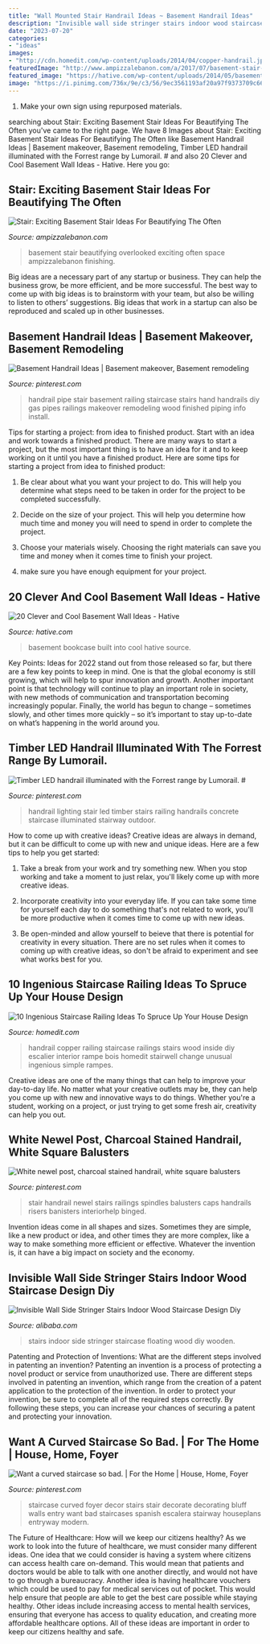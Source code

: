 ```yaml
---
title: "Wall Mounted Stair Handrail Ideas ~ Basement Handrail Ideas"
description: "Invisible wall side stringer stairs indoor wood staircase design diy"
date: "2023-07-20"
categories:
- "ideas"
images:
- "http://cdn.homedit.com/wp-content/uploads/2014/04/copper-handrail.jpg"
featuredImage: "http://www.ampizzalebanon.com/a/2017/07/basement-stair-ideas-basement-stair-railing-ideas-finishing-a-basement-cost-average-cost-of-finishing-a-basement-diy-finished-basement-basement-layout-ideas-step-by-step-finishing-basement-ba.jpg"
featured_image: "https://hative.com/wp-content/uploads/2014/05/basement-wall-ideas/20-bookcase-in-basement-wall.jpg"
image: "https://i.pinimg.com/736x/9e/c3/56/9ec3561193af20a97f9373709c665e3a.jpg"
---
```



1. Make your own sign using repurposed materials.

	

		
searching about Stair: Exciting Basement Stair Ideas For Beautifying The Often you've came to the right page. We have 8 Images about Stair: Exciting Basement Stair Ideas For Beautifying The Often like Basement Handrail Ideas | Basement makeover, Basement remodeling, Timber LED handrail illuminated with the Forrest range by Lumorail. # and also 20 Clever and Cool Basement Wall Ideas - Hative. Here you go:
		
    
## Stair: Exciting Basement Stair Ideas For Beautifying The Often

<img loading=lazy src="http://www.ampizzalebanon.com/a/2017/07/basement-stair-ideas-basement-stair-railing-ideas-finishing-a-basement-cost-average-cost-of-finishing-a-basement-diy-finished-basement-basement-layout-ideas-step-by-step-finishing-basement-ba.jpg" onerror="this.onerror=null;this.src='https://tse2.mm.bing.net/th?id=OIP.G6kYQc_O2DdW3uxjjXSD9AHaLF&amp;pid=15.1';" alt="Stair: Exciting Basement Stair Ideas For Beautifying The Often">

_Source: ampizzalebanon.com_

>basement stair beautifying overlooked exciting often space ampizzalebanon finishing. 

	

Big ideas are a necessary part of any startup or business. They can help the business grow, be more efficient, and be more successful. The best way to come up with big ideas is to brainstorm with your team, but also be willing to listen to others’ suggestions. Big ideas that work in a startup can also be reproduced and scaled up in other businesses.

    
## Basement Handrail Ideas | Basement Makeover, Basement Remodeling

<img loading=lazy src="https://i.pinimg.com/736x/9e/c3/56/9ec3561193af20a97f9373709c665e3a.jpg" onerror="this.onerror=null;this.src='https://tse2.mm.bing.net/th?id=OIP.6292wa0gMlCLNbdzE-JZgwHaJ3&amp;pid=15.1';" alt="Basement Handrail Ideas | Basement makeover, Basement remodeling">

_Source: pinterest.com_

>handrail pipe stair basement railing staircase stairs hand handrails diy gas pipes railings makeover remodeling wood finished piping info install. 

	

Tips for starting a project: from idea to finished product.
Start with an idea and work towards a finished product. There are many ways to start a project, but the most important thing is to have an idea for it and to keep working on it until you have a finished product. Here are some tips for starting a project from idea to finished product: 
1. Be clear about what you want your project to do. This will help you determine what steps need to be taken in order for the project to be completed successfully. 

2. Decide on the size of your project. This will help you determine how much time and money you will need to spend in order to complete the project. 

3. Choose your materials wisely. Choosing the right materials can save you time and money when it comes time to finish your project. 

4. make sure you have enough equipment for your project.

    
## 20 Clever And Cool Basement Wall Ideas - Hative

<img loading=lazy src="https://hative.com/wp-content/uploads/2014/05/basement-wall-ideas/20-bookcase-in-basement-wall.jpg" onerror="this.onerror=null;this.src='https://tse3.mm.bing.net/th?id=OIP.5ls36B5bKwGYwSnnwifRuQAAAA&amp;pid=15.1';" alt="20 Clever and Cool Basement Wall Ideas - Hative">

_Source: hative.com_

>basement bookcase built into cool hative source. 

	

Key Points:
Ideas for 2022 stand out from those released so far, but there are a few key points to keep in mind. One is that the global economy is still growing, which will help to spur innovation and growth. Another important point is that technology will continue to play an important role in society, with new methods of communication and transportation becoming increasingly popular. Finally, the world has begun to change – sometimes slowly, and other times more quickly – so it’s important to stay up-to-date on what’s happening in the world around you.

    
## Timber LED Handrail Illuminated With The Forrest Range By Lumorail. #

<img loading=lazy src="https://i.pinimg.com/736x/fe/dc/be/fedcbe6c570d23fdefa97d08493dc6c5--stair-lighting-indirect-lighting.jpg" onerror="this.onerror=null;this.src='https://tse2.mm.bing.net/th?id=OIP.KGh6P9F9oFeF5kQeRx9ZiwHaNL&amp;pid=15.1';" alt="Timber LED handrail illuminated with the Forrest range by Lumorail. #">

_Source: pinterest.com_

>handrail lighting stair led timber stairs railing handrails concrete staircase illuminated stairway outdoor. 

	

How to come up with creative ideas?
Creative ideas are always in demand, but it can be difficult to come up with new and unique ideas. Here are a few tips to help you get started:
1. Take a break from your work and try something new. When you stop working and take a moment to just relax, you'll likely come up with more creative ideas.

2. Incorporate creativity into your everyday life. If you can take some time for yourself each day to do something that's not related to work, you'll be more productive when it comes time to come up with new ideas.

3. Be open-minded and allow yourself to beieve that there is potential for creativity in every situation. There are no set rules when it comes to coming up with creative ideas, so don't be afraid to experiment and see what works best for you.

    
## 10 Ingenious Staircase Railing Ideas To Spruce Up Your House Design

<img loading=lazy src="http://cdn.homedit.com/wp-content/uploads/2014/04/copper-handrail.jpg" onerror="this.onerror=null;this.src='https://tse3.mm.bing.net/th?id=OIP.sKb2s__2DIuvJOVb-ckp2QHaJ4&amp;pid=15.1';" alt="10 Ingenious Staircase Railing Ideas To Spruce Up Your House Design">

_Source: homedit.com_

>handrail copper railing staircase railings stairs wood inside diy escalier interior rampe bois homedit stairwell change unusual ingenious simple rampes. 

	

Creative ideas are one of the many things that can help to improve your day-to-day life. No matter what your creative outlets may be, they can help you come up with new and innovative ways to do things. Whether you're a student, working on a project, or just trying to get some fresh air, creativity can help you out.

    
## White Newel Post, Charcoal Stained Handrail, White Square Balusters

<img loading=lazy src="https://i.pinimg.com/736x/01/a1/b2/01a1b2dedab6df015a9d859c8068ddd4--handrail-ideas-wood-handrail.jpg?b=t" onerror="this.onerror=null;this.src='https://tse4.mm.bing.net/th?id=OIP.gzgC5R4EdueuG1G6kZttGQHaJ3&amp;pid=15.1';" alt="White newel post, charcoal stained handrail, white square balusters">

_Source: pinterest.com_

>stair handrail newel stairs railings spindles balusters caps handrails risers banisters interiorhelp binged. 

	

Invention ideas come in all shapes and sizes. Sometimes they are simple, like a new product or idea, and other times they are more complex, like a way to make something more efficient or effective. Whatever the invention is, it can have a big impact on society and the economy.

    
## Invisible Wall Side Stringer Stairs Indoor Wood Staircase Design Diy

<img loading=lazy src="https://sc02.alicdn.com/kf/HTB1TE3.NxYaK1RjSZFnq6y80pXab/231824501/HTB1TE3.NxYaK1RjSZFnq6y80pXab.jpg" onerror="this.onerror=null;this.src='https://tse2.mm.bing.net/th?id=OIP.d2K37ZALmDioXgNGxOgjIgHaJ4&amp;pid=15.1';" alt="Invisible Wall Side Stringer Stairs Indoor Wood Staircase Design Diy">

_Source: alibaba.com_

>stairs indoor side stringer staircase floating wood diy wooden. 

	

Patenting and Protection of Inventions: What are the different steps involved in patenting an invention?
Patenting an invention is a process of protecting a novel product or service from unauthorized use. There are different steps involved in patenting an invention, which range from the creation of a patent application to the protection of the invention. In order to protect your invention, be sure to complete all of the required steps correctly. By following these steps, you can increase your chances of securing a patent and protecting your innovation.

    
## Want A Curved Staircase So Bad. | For The Home | House, Home, Foyer

<img loading=lazy src="https://i.pinimg.com/736x/3a/dc/9e/3adc9e5e968e567d9349f6945721e53c--wood-staircase-staircase-design.jpg?b=t" onerror="this.onerror=null;this.src='https://tse4.mm.bing.net/th?id=OIP.N6qIsEwJjkeEfEo6htqyPQAAAA&amp;pid=15.1';" alt="Want a curved staircase so bad. | For the Home | House, Home, Foyer">

_Source: pinterest.com_

>staircase curved foyer decor stairs stair decorate decorating bluff walls entry want bad staircases spanish escalera stairway houseplans entryway modern. 

	

The Future of Healthcare: How will we keep our citizens healthy?
As we work to look into the future of healthcare, we must consider many different ideas. One idea that we could consider is having a system where citizens can access health care on-demand. This would mean that patients and doctors would be able to talk with one another directly, and would not have to go through a bureaucracy. Another idea is having healthcare vouchers which could be used to pay for medical services out of pocket. This would help ensure that people are able to get the best care possible while staying healthy. Other ideas include increasing access to mental health services, ensuring that everyone has access to quality education, and creating more affordable healthcare options. All of these ideas are important in order to keep our citizens healthy and safe.

